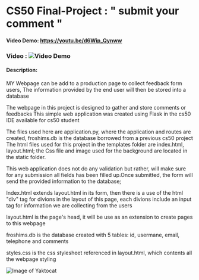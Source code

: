 # CS50 Final-Project : " submit your comment "
#### Video Demo:  <https://youtu.be/d6Wip_Qynww>
### Video : ![Video Demo](https://onedrive.live.com/?cid=37986AAEAB444274&id=37986AAEAB444274%2120942&parId=37986AAEAB444274%2120941&o=OneUp/GIF)
#### Description:
<p>
MY Webpage can be add to a production page to collect feedback form users,
The information provided by the end user  will then be stored into a database
</p>

<p>
The webpage in this project is designed to gather and store comments or feedbacks
This simple  web application was created using Flask in the cs50 IDE available for cs50 student
</p>

<p>
The files used here  are application.py, where the application and routes are created,
froshims.db is the database borrowed from a previous cs50 project
The html files used for this project in the templates folder are index.html,
layout.html; the Css file and image used for the background are located in the static folder.
</p>

<p>
This web application does not do any validation but rather, will make sure for any submission
all fields has been filled up.Once submitted, the form will send the provided information to the database;
</p>

<p>
Index.html extends layout.html in its form, then there is a use of the html "div" tag for divions in the layout
of this page, each divions include an input tag for information we are collecting from the users

</p>

<p>
layout.html is the page's head, it will be use as an extension to create pages to this webpage
</p>

<p>
froshims.db is the database created with 5 tables: id, usermane, email, telephone and comments
</p>

<p>
styles.css is the css stylesheet referenced in layout.html, which contents all the webpage styling
</p>

![Image of Yaktocat](https://octodex.github.com/images/yaktocat.png)
